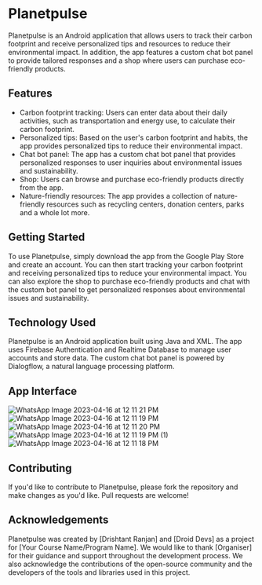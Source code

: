 # Planetpulse
Planetpulse is an Android application that allows users to track their carbon footprint and receive personalized tips and resources to reduce their environmental impact. In addition, the app features a custom chat bot panel to provide tailored responses and a shop where users can purchase eco-friendly products.

## Features
- Carbon footprint tracking: Users can enter data about their daily activities, such as transportation and energy use, to calculate their carbon footprint.
- Personalized tips: Based on the user's carbon footprint and habits, the app provides personalized tips to reduce their environmental impact.
- Chat bot panel: The app has a custom chat bot panel that provides personalized responses to user inquiries about environmental issues and sustainability.
- Shop: Users can browse and purchase eco-friendly products directly from the app.
- Nature-friendly resources: The app provides a collection of nature-friendly resources such as recycling centers, donation centers, parks and a whole lot more.

## Getting Started
To use Planetpulse, simply download the app from the Google Play Store and create an account. You can then start tracking your carbon footprint and receiving personalized tips to reduce your environmental impact. You can also explore the shop to purchase eco-friendly products and chat with the custom bot panel to get personalized responses about environmental issues and sustainability.

## Technology Used
Planetpulse is an Android application built using Java and XML. The app uses Firebase Authentication and Realtime Database to manage user accounts and store data. The custom chat bot panel is powered by Dialogflow, a natural language processing platform.

## App Interface
![WhatsApp Image 2023-04-16 at 12 11 21 PM](https://user-images.githubusercontent.com/84273332/232278358-7bdee0ff-0389-4c33-a306-9c429ccb9276.jpeg)
![WhatsApp Image 2023-04-16 at 12 11 19 PM](https://user-images.githubusercontent.com/84273332/232278373-a881b2a9-8359-4c4b-b3ad-ac6010f0080b.jpeg)
![WhatsApp Image 2023-04-16 at 12 11 20 PM](https://user-images.githubusercontent.com/84273332/232278364-21979c4f-d5f3-4b70-8059-d7a200619d93.jpeg)
![WhatsApp Image 2023-04-16 at 12 11 19 PM (1)](https://user-images.githubusercontent.com/84273332/232278368-255ec253-a7c1-4378-a413-40decf1d8c7d.jpeg)
![WhatsApp Image 2023-04-16 at 12 11 18 PM](https://user-images.githubusercontent.com/84273332/232278378-c4159519-cef7-4666-8411-12e669244e18.jpeg)


## Contributing
If you'd like to contribute to Planetpulse, please fork the repository and make changes as you'd like. Pull requests are welcome!

## Acknowledgements
Planetpulse was created by [Drishtant Ranjan] and [Droid Devs] as a project for [Your Course Name/Program Name]. We would like to thank [Organiser] for their guidance and support throughout the development process. We also acknowledge the contributions of the open-source community and the developers of the tools and libraries used in this project.





